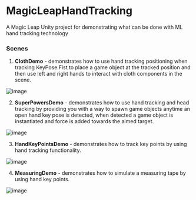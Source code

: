 # MagicLeapHandTracking
A Magic Leap Unity project for demonstrating what can be done with ML hand tracking technology

### Scenes

1. **ClothDemo** - demonstrates how to use hand tracking positioning when tracking KeyPose.Fist to place a game object at the tracked position and then use left and right hands to interact with cloth components in the scene.

![image](https://github.com/dilmerv/MagicLeapHandTracking/blob/master/docs/images/cloth.gif)

2. **SuperPowersDemo** - demonstrates how to use hand tracking and head tracking by providing you with a way to spawn game objects anytime an open hand key pose is detected, when detected a game object is instantiated and force is added towards the aimed target.

![image](https://github.com/dilmerv/MagicLeapHandTracking/blob/master/docs/images/rings.gif)

3. **HandKeyPointsDemo** - demonstrates how to track key points by using hand tracking functionality.

![image](https://github.com/dilmerv/MagicLeapHandTracking/blob/master/docs/images/handkeypoints.gif)

4. **MeasuringDemo** - demonstrates how to simulate a measuring tape by using hand key points.

![image](https://github.com/dilmerv/MagicLeapHandTracking/blob/master/docs/images/measuringTape.gif)